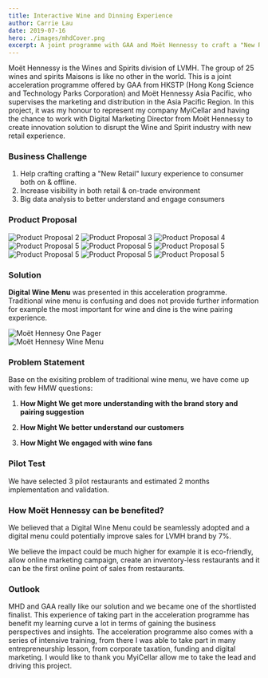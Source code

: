 ```yaml
---
title: Interactive Wine and Dinning Experience
author: Carrie Lau
date: 2019-07-16
hero: ./images/mhdCover.png
excerpt: A joint programme with GAA and Moët Hennessy to craft a "New Retail" luxury experience to consumer both on & offline
---
```

Moët Hennessy is the Wines and Spirits division of LVMH. The group of 25 wines and spirits Maisons is like no other in the world. This is a joint acceleration programme offered by GAA from HKSTP (Hong Kong Science and Technology Parks Corporation) and Moët Hennessy Asia Pacific, who supervises the marketing and distribution in the Asia Pacific Region. In this project, it was my honour to represent my company MyiCellar and having the chance to work with Digital Marketing Director from Moët Hennessy to create innovation solution to disrupt the Wine and Spirit industry with new retail experience. 

### Business Challenge
1. Help crafting crafting a "New Retail" luxury experience to consumer both on & offline.
2. Increase visibility in both retail & on-trade environment
3. Big data analysis to better understand and engage consumers

### Product Proposal

<div className="Image__Small">
  <img
    src="./images/M.H Proposal v0.2 -02.jpg"
    title="Product Proposal 2"
    alt="Product Proposal 2"
  />
   <img
    src="./images/M.H Proposal v0.2 -03.jpg"
    title="Product Proposal 3"
    alt="Product Proposal 3"
  />
    <img
    src="./images/M.H Proposal v0.2 -04.jpg"
    title="Product Proposal 4"
    alt="Product Proposal 4"
  />
   <img
    src="./images/M.H Proposal v0.2 -05.jpg"
    title="Product Proposal 5"
    alt="Product Proposal 5"
  />
  <img
    src="./images/M.H Proposal v0.2 -06.jpg"
    title="Product Proposal 5"
    alt="Product Proposal 5"
  />
  <img
    src="./images/M.H Proposal v0.2 -07.jpg"
    title="Product Proposal 5"
    alt="Product Proposal 5"
  />
  <img
    src="./images/M.H Proposal v0.2 -11.jpg"
    title="Product Proposal 5"
    alt="Product Proposal 5"
  />
  <img
    src="./images/M.H Proposal v0.2 -12.jpg"
    title="Product Proposal 5"
    alt="Product Proposal 5"
  />
  <img
    src="./images/M.H Proposal v0.2 -13.jpg"
    title="Product Proposal 5"
    alt="Product Proposal 5"
  />
</div>

### Solution
**Digital Wine Menu** was presented in this acceleration programme. Traditional wine menu is confusing and does not provide further information for example the most important for wine and dine is the wine pairing experience. 

<div className="Image__Small">
  <img
    src="./images/mhOnePage.png"
    title="Moët Hennesy One Pager"
    alt="Moët Hennesy One Pager"
  />
</div>


<div className="Image__Large">
  <img
    src="./images/wineMenu.png"
    title="Moët Hennesy Wine Menu"
    alt="Moët Hennesy Wine Menu"
  />
</div>



### Problem Statement
Base on the exisiting problem of traditional wine menu, we have come up with few HMW questions: 

1. **How Might We get more understanding with the brand story and pairing suggestion**

2. **How Might We better understand our customers**

3. **How Might We engaged with wine fans**

### Pilot Test
We have selected 3 pilot restaurants and estimated 2 months implementation and validation.

### How Moët Hennessy can be benefited?
We believed that a Digital Wine Menu could be seamlessly adopted and a digital menu could potentially improve sales for LVMH brand by 7%.

We believe the impact could be much higher for example it is eco-friendly, allow online marketing campaign, create an inventory-less restaurants and it can be the first online point of sales from restaurants.

### Outlook
MHD and GAA really like our solution and we became one of the shortlisted finalist. This experience of taking part in the acceleration programme has benefit my learning curve a lot in terms of gaining the business perspectives and insights. The acceleration programme also comes with a series of intensive training, from there I was able to take part in many entrepreneurship lesson, from corporate taxation, funding and digital marketing. I would like to thank you MyiCellar allow me to take the lead and driving this project.